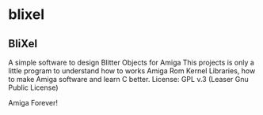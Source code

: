 # blixel


 BliXel
 ------
 A simple software to design Blitter Objects for Amiga
 This projects is only a little program to understand how to works Amiga Rom Kernel Libraries, how to make Amiga software and 
 learn C better.
 License: GPL v.3 (Leaser Gnu Public License)


Amiga Forever!


